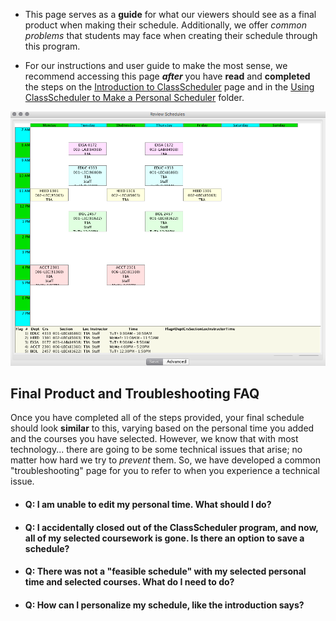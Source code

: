 * This page serves as a **guide** for what our viewers should see as a final product when making their schedule. Additionally, we offer _common problems_ that students may face when creating their schedule through this program. 

* For our instructions and user guide to make the most sense, we recommend accessing this page **_after_** you have **read** and **completed** the steps on the [Introduction to ClassScheduler](11-Introduction%20to%20ClassScheduler) page and in the [Using ClassScheduler to Make a Personal Scheduler](2-Using%20ClassScheduler%20to%20Make%20a%20Personal%20Schedule) folder.

![Final Schedule](assets/7.png)

## Final Product and Troubleshooting FAQ
 
Once you have completed all of the steps provided, your final schedule should look **similar** to this, varying based on the personal time you added and the courses you have selected. However, we know that with most technology... there are going to be some technical issues that arise; no matter how hard we try to _prevent_ them. So, we have developed a common "troubleshooting" page for you to refer to when you experience a technical issue.

* #### Q: I am unable to edit my personal time. What should I do? 
* #### Q: I accidentally closed out of the ClassScheduler program, and now, all of my selected coursework is gone. Is there an option to save a schedule?
* #### Q: There was not a "feasible schedule" with my selected personal time and selected courses. What do I need to do? 
* #### Q: How can I personalize my schedule, like the introduction says?


